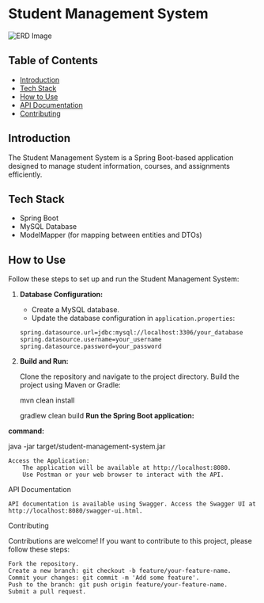 # Student Management System

![ERD Image](link_to_erd_image.png)

## Table of Contents

- [Introduction](#introduction)
- [Tech Stack](#tech-stack)
- [How to Use](#how-to-use)
- [API Documentation](#api-documentation)
- [Contributing](#contributing)

## Introduction

The Student Management System is a Spring Boot-based application designed to manage student information, courses, and assignments efficiently.

## Tech Stack

- Spring Boot
- MySQL Database
- ModelMapper (for mapping between entities and DTOs)

## How to Use

Follow these steps to set up and run the Student Management System:

1. **Database Configuration:**
   - Create a MySQL database.
   - Update the database configuration in `application.properties`:

   ```properties
   spring.datasource.url=jdbc:mysql://localhost:3306/your_database
   spring.datasource.username=your_username
   spring.datasource.password=your_password

2. **Build and Run:**

    Clone the repository and navigate to the project directory.
    Build the project using Maven or Gradle:

    mvn clean install


   gradlew clean build
     **Run the Spring Boot application:**

**command:**

 java -jar target/student-management-system.jar

    Access the Application:
        The application will be available at http://localhost:8080.
        Use Postman or your web browser to interact with the API.

API Documentation

    API documentation is available using Swagger. Access the Swagger UI at http://localhost:8080/swagger-ui.html.

Contributing

Contributions are welcome! If you want to contribute to this project, please follow these steps:

    Fork the repository.
    Create a new branch: git checkout -b feature/your-feature-name.
    Commit your changes: git commit -m 'Add some feature'.
    Push to the branch: git push origin feature/your-feature-name.
    Submit a pull request.